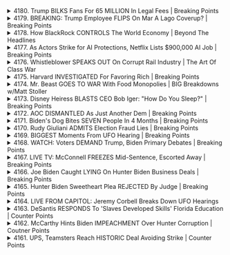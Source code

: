 <details>
<summary>4180. Trump BILKS Fans For 65 MILLION In Legal Fees | Breaking Points</summary><br>

<a href="https://www.youtube.com/watch?v=EXiJW6a4PgM" target="_blank">
    <img src="https://img.youtube.com/vi/EXiJW6a4PgM/maxresdefault.jpg" 
        alt="[Youtube]" width="200">
</a>

# Trump BILKS Fans For 65 MILLION In Legal Fees | Breaking Points


</details>

<details>
<summary>4179. BREAKING: Trump Employee FLIPS On Mar A Lago Coverup? | Breaking Points</summary><br>

<a href="https://www.youtube.com/watch?v=xJGVZrr7ykQ" target="_blank">
    <img src="https://img.youtube.com/vi/xJGVZrr7ykQ/maxresdefault.jpg" 
        alt="[Youtube]" width="200">
</a>

# BREAKING: Trump Employee FLIPS On Mar A Lago Coverup? | Breaking Points


</details>

<details>
<summary>4178. How BlackRock CONTROLS The World Economy | Beyond The Headlines</summary><br>

<a href="https://www.youtube.com/watch?v=rHRID2nge7s" target="_blank">
    <img src="https://img.youtube.com/vi/rHRID2nge7s/maxresdefault.jpg" 
        alt="[Youtube]" width="200">
</a>

# How BlackRock CONTROLS The World Economy | Beyond The Headlines


</details>

<details>
<summary>4177. As Actors Strike for AI Protections, Netflix Lists $900,000 AI Job | Breaking Points</summary><br>

<a href="https://www.youtube.com/watch?v=ikTwreH7QoU" target="_blank">
    <img src="https://img.youtube.com/vi/ikTwreH7QoU/maxresdefault.jpg" 
        alt="[Youtube]" width="200">
</a>

# As Actors Strike for AI Protections, Netflix Lists $900,000 AI Job | Breaking Points


</details>

<details>
<summary>4176. Whistleblower SPEAKS OUT On Corrupt Rail Industry | The Art Of Class War</summary><br>

<a href="https://www.youtube.com/watch?v=GdKe30tqSUM" target="_blank">
    <img src="https://img.youtube.com/vi/GdKe30tqSUM/maxresdefault.jpg" 
        alt="[Youtube]" width="200">
</a>

# Whistleblower SPEAKS OUT On Corrupt Rail Industry | The Art Of Class War


</details>

<details>
<summary>4175. Harvard INVESTIGATED For Favoring Rich | Breaking Points</summary><br>

<a href="https://www.youtube.com/watch?v=WcjB9S7IvTQ" target="_blank">
    <img src="https://img.youtube.com/vi/WcjB9S7IvTQ/maxresdefault.jpg" 
        alt="[Youtube]" width="200">
</a>

# Harvard INVESTIGATED For Favoring Rich | Breaking Points


</details>

<details>
<summary>4174. Mr. Beast GOES TO WAR With Food Monopolies | BIG Breakdowns w/Matt Stoller</summary><br>

<a href="https://www.youtube.com/watch?v=eiSiOgjwjww" target="_blank">
    <img src="https://img.youtube.com/vi/eiSiOgjwjww/maxresdefault.jpg" 
        alt="[Youtube]" width="200">
</a>

# Mr. Beast GOES TO WAR With Food Monopolies | BIG Breakdowns w/Matt Stoller


</details>

<details>
<summary>4173. Disney Heiress BLASTS CEO Bob Iger: "How Do You Sleep?" | Breaking Points</summary><br>

<a href="https://www.youtube.com/watch?v=DMX9UoSwgSQ" target="_blank">
    <img src="https://img.youtube.com/vi/DMX9UoSwgSQ/maxresdefault.jpg" 
        alt="[Youtube]" width="200">
</a>

# Disney Heiress BLASTS CEO Bob Iger: "How Do You Sleep?" | Breaking Points


</details>

<details>
<summary>4172. AOC DISMANTLED As Just Another Dem | Breaking Points</summary><br>

<a href="https://www.youtube.com/watch?v=e4GpDmLKowM" target="_blank">
    <img src="https://img.youtube.com/vi/e4GpDmLKowM/maxresdefault.jpg" 
        alt="[Youtube]" width="200">
</a>

# AOC DISMANTLED As Just Another Dem | Breaking Points


</details>

<details>
<summary>4171. Biden's Dog Bites SEVEN People In 4 Months | Breaking Points</summary><br>

<a href="https://www.youtube.com/watch?v=6ANcTQZjcdo" target="_blank">
    <img src="https://img.youtube.com/vi/6ANcTQZjcdo/maxresdefault.jpg" 
        alt="[Youtube]" width="200">
</a>

# Biden's Dog Bites SEVEN People In 4 Months | Breaking Points


</details>

<details>
<summary>4170. Rudy Giuliani ADMITS Election Fraud Lies | Breaking Points</summary><br>

<a href="https://www.youtube.com/watch?v=Y1Fbe0k35MY" target="_blank">
    <img src="https://img.youtube.com/vi/Y1Fbe0k35MY/maxresdefault.jpg" 
        alt="[Youtube]" width="200">
</a>

# Rudy Giuliani ADMITS Election Fraud Lies | Breaking Points


</details>

<details>
<summary>4169. BIGGEST Moments From UFO Hearing | Breaking Points</summary><br>

<a href="https://www.youtube.com/watch?v=MvJPRj31bYw" target="_blank">
    <img src="https://img.youtube.com/vi/MvJPRj31bYw/maxresdefault.jpg" 
        alt="[Youtube]" width="200">
</a>

# BIGGEST Moments From UFO Hearing | Breaking Points


</details>

<details>
<summary>4168. WATCH: Voters DEMAND Trump, Biden Primary Debates | Breaking Points</summary><br>

<a href="https://www.youtube.com/watch?v=RdjaDa5NdC8" target="_blank">
    <img src="https://img.youtube.com/vi/RdjaDa5NdC8/maxresdefault.jpg" 
        alt="[Youtube]" width="200">
</a>

# WATCH: Voters DEMAND Trump, Biden Primary Debates | Breaking Points


</details>

<details>
<summary>4167. LIVE TV: McConnell FREEZES Mid-Sentence, Escorted Away | Breaking Points</summary><br>

<a href="https://www.youtube.com/watch?v=hl_HFLTyeDk" target="_blank">
    <img src="https://img.youtube.com/vi/hl_HFLTyeDk/maxresdefault.jpg" 
        alt="[Youtube]" width="200">
</a>

# LIVE TV: McConnell FREEZES Mid-Sentence, Escorted Away | Breaking Points


</details>

<details>
<summary>4166. Joe Biden Caught LYING On Hunter Biden Business Deals | Breaking Points</summary><br>

<a href="https://www.youtube.com/watch?v=3rJ94KS5u5Q" target="_blank">
    <img src="https://img.youtube.com/vi/3rJ94KS5u5Q/maxresdefault.jpg" 
        alt="[Youtube]" width="200">
</a>

# Joe Biden Caught LYING On Hunter Biden Business Deals | Breaking Points


</details>

<details>
<summary>4165. Hunter Biden Sweetheart Plea REJECTED By Judge | Breaking Points</summary><br>

<a href="https://www.youtube.com/watch?v=OAWueM7Z9MI" target="_blank">
    <img src="https://img.youtube.com/vi/OAWueM7Z9MI/maxresdefault.jpg" 
        alt="[Youtube]" width="200">
</a>

# Hunter Biden Sweetheart Plea REJECTED By Judge | Breaking Points


</details>

<details>
<summary>4164. LIVE FROM CAPITOL: Jeremy Corbell Breaks Down UFO Hearings</summary><br>

<a href="https://www.youtube.com/watch?v=L7Na35zOEyU" target="_blank">
    <img src="https://img.youtube.com/vi/L7Na35zOEyU/maxresdefault.jpg" 
        alt="[Youtube]" width="200">
</a>

# LIVE FROM CAPITOL: Jeremy Corbell Breaks Down UFO Hearings


</details>

<details>
<summary>4163. DeSantis RESPONDS To 'Slaves Developed Skills' Florida Education | Counter Points</summary><br>

<a href="https://www.youtube.com/watch?v=4Rl_Rl_J5fU" target="_blank">
    <img src="https://img.youtube.com/vi/4Rl_Rl_J5fU/maxresdefault.jpg" 
        alt="[Youtube]" width="200">
</a>

# DeSantis RESPONDS To 'Slaves Developed Skills' Florida Education | Counter Points


</details>

<details>
<summary>4162. McCarthy Hints Biden IMPEACHMENT Over Hunter Corruption | Coutner Points</summary><br>

<a href="https://www.youtube.com/watch?v=4eIeBkfvsCs" target="_blank">
    <img src="https://img.youtube.com/vi/4eIeBkfvsCs/maxresdefault.jpg" 
        alt="[Youtube]" width="200">
</a>

# McCarthy Hints Biden IMPEACHMENT Over Hunter Corruption | Coutner Points


</details>

<details>
<summary>4161. UPS, Teamsters Reach HISTORIC Deal Avoiding Strike | Counter Points</summary><br>

<a href="https://www.youtube.com/watch?v=ffB_ckKYPoY" target="_blank">
    <img src="https://img.youtube.com/vi/ffB_ckKYPoY/maxresdefault.jpg" 
        alt="[Youtube]" width="200">
</a>

# UPS, Teamsters Reach HISTORIC Deal Avoiding Strike | Counter Points


</details>

